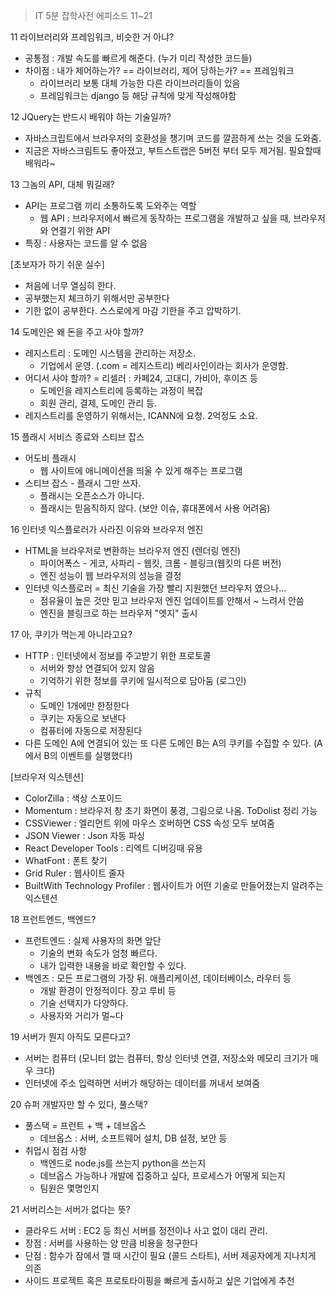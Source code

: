 > IT 5분 잡학사전 에피소드 11~21

11 라이브러리와 프레임워크, 비슷한 거 아냐?
- 공통점 : 개발 속도를 빠르게 해준다. (누가 미리 작성한 코드들)
- 차이점 : 내가 제어하는가? == 라이브러리,  제어 당하는가? == 프레임워크
	- 라이브러리 보통 대체 가능한 다른 라이브러리들이 있음
	- 프레임워크는 django 등 해당 규칙에 맞게 작성해야함

12 JQuery는 반드시 배워야 하는 기술일까?
- 자바스크립트에서 브라우저의 호환성을 챙기며 코드를 깔끔하게 쓰는 것을 도와줌.
- 지금은 자바스크림트도 좋아졌고, 부트스트랩은 5버전 부터 모두 제거됨. 필요할때 배워라~

13 그놈의 API, 대체 뭐길래?
- API는 프로그램 끼리 소통하도록 도와주는 역할
	- 웹 API : 브라우저에서 빠르게 동작하는 프로그램을 개발하고 싶을 때, 브라우저와 연결기 위한 API
- 특징 : 사용자는 코드를 알 수 없음

[초보자가 하기 쉬운 실수]
- 처음에 너무 열심히 한다. 
- 공부했는지 체크하기 위해서만 공부한다
- 기한 없이 공부한다. 스스로에게 마감 기한을 주고 압박하기.

14 도메인은 왜 돈을 주고 사야 할까?
- 레지스트리 : 도메인 시스템을 관리하는 저장소. 
	- 기업에서 운영. (.com = 레지스트리) 베리사인이라는 회사가 운영함. 
- 어디서 사야 할까? = 리셀러 : 카페24, 고대디, 가비아, 후이즈 등
	- 도메인을 레지스트리에 등록하는 과정이 복잡
	- 회원 관리, 결제, 도메인 관리 등.
- 레지스트리를 운영하기 위해서는, ICANN에 요청. 2억정도 소요.

15 플래시 서비스 종료와 스티브 잡스
- 어도비 플래시
	- 웹 사이트에 애니메이션을 띄울 수 있게 해주는 프로그램
- 스티브 잡스 - 플래시 그만 쓰자.
	- 플래시는 오픈소스가 아니다.
	- 플래시는 믿음직하지 않다. (보안 이슈, 휴대폰에서 사용 어려움)

16 인터넷 익스플로러가 사라진 이유와 브라우저 엔진
- HTML을 브라우저로 변환하는 브라우저 엔진 (렌더링 엔진)
	- 파이어폭스 - 게코, 사파리 - 웹킷, 크롬 - 블링크(웹킷의 다른 버전)
	- 엔진 성능이 웹 브라우저의 성능을 결정
- 인터넷 익스플로러 = 최신 기술을 가장 빨리 지원했던 브라우저 였으나...
	- 점유율이 높은 것만 믿고 브라우저 엔진 업데이트를 안해서 ~ 느려서 안씀
	- 엔진을 블링크로 하는 브라우저 "엣지" 출시

17 아, 쿠키가 먹는게 아니라고요?
- HTTP : 인터넷에서 정보를 주고받기 위한 프로토콜
	- 서버와 항상 연결되어 있지 않음
	- 기억하기 위한 정보를 쿠키에 일시적으로 담아둠 (로그인)
- 규칙
	- 도메인 1개에만 한정한다
	- 쿠키는 자동으로 보낸다
	- 컴퓨터에 자동으로 저장된다
- 다른 도메인 A에 연결되어 있는 또 다른 도메인 B는 A의 쿠키를 수집할 수 있다. (A에서 B의 이벤트를 실행했다!)

[브라우저 익스텐션]
- ColorZilla : 색상 스포이드
- Momentum : 브라우저 창 초기 화면이 풍경, 그림으로 나옴. ToDolist 정리 가능
- CSSViewer : 엘리먼트 위에 마우스 호버하면 CSS 속성 모두 보여줌
- JSON Viewer : Json 자동 파싱
- React Developer Tools : 리엑트 디버깅때 유용
- WhatFont : 폰트 찾기
- Grid Ruler : 웹사이트 줄자
- BuiltWith Technology Profiler : 웹사이트가 어떤 기술로 만들어졌는지 알려주는 익스텐션

18 프런트엔드, 백엔드?
- 프런트엔드 : 실제 사용자의 화면 앞단
	- 기술의 변화 속도가 엄청 빠르다.
	- 내가 입력한 내용을 바로 확인할 수 있다.
- 백엔즈 : 모든 프로그램의 가장 뒤. 애플리케이션, 데이터베이스, 라우터 등
	- 개발 환경이 안정적이다. 장고 루비 등
	- 기술 선택지가 다양하다.
	- 사용자와 거리가 멀~다

19 서버가 뭔지 아직도 모른다고?
- 서버는 컴퓨터 (모니터 없는 컴퓨터, 항상 인터넷 연결, 저장소와 메모리 크기가 매우 크다)
- 인터넷에 주소 입력하면 서버가 해당하는 데이터를 꺼내서 보여줌

20 슈퍼 개발자만 할 수 있다, 풀스택?
- 풀스택 = 프런트 + 백 + 데브옵스
	- 데브옵스 : 서버, 소프트웨어 설치, DB 설정, 보안 등
- 취업시 점검 사항
	- 백엔드로 node.js를 쓰는지 python을 쓰는지
	- 데브옵스 가능하나 개발에 집중하고 싶다, 프로세스가 어떻게 되는지
	- 팀원은 몇명인지

21 서버리스는 서버가 없다는 뜻?
- 클라우드 서버 : EC2 등 최신 서버를 정전이나 사고 없이 대리 관리.
- 장점 : 서버를 사용하는 양 만큼 비용을 청구한다
- 단점 : 함수가 잠에서 깰 때 시간이 필요 (콜드 스타트), 서버 제공자에게 지나치게 의존
- 사이드 프로젝트 혹은 프로토타이핑을 빠르게 출시하고 싶은 기업에게 추천